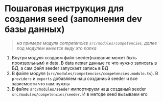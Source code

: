 # Пошаговая инструкция для создания seed (заполнения dev базы данных)

> *на примере модуля competencies `src/modules/competencies`, далее под модулем имеется виду это папка*

1. Внутри модуля создаем файл seeder(название может быть произвольным) и data. В data лежат данные те что нужно записать в БД, а сам файл seeder запускает запись в БД
2. В файле модуля (`src/modules/competencies/competencies.module.ts`). В `providers` и `exports` добавляем наш созданиый seeder и все зависмости что нам нужны
3. В файле `src/modules/seeder` импортируем наш созданый seeder `src/modules/competencies/seeder`. И в методе seed вызываем его
